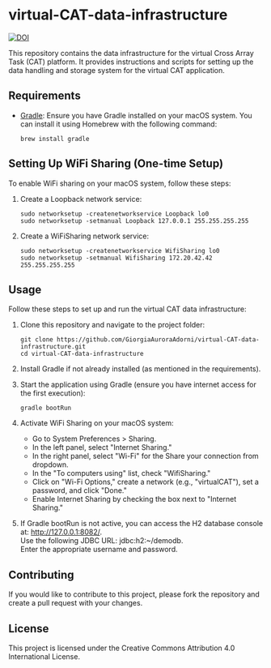# virtual-CAT-data-infrastructure

[![DOI](https://zenodo.org/badge/605107045.svg)](https://zenodo.org/badge/latestdoi/605107045)

This repository contains the data infrastructure for the virtual Cross Array Task (CAT) platform. It provides instructions and scripts for setting up the data handling and storage system for the virtual CAT application.

## Requirements

- [Gradle](https://gradle.org/): Ensure you have Gradle installed on your macOS system. You can install it using Homebrew with the following command:
  ```shell
  brew install gradle

## Setting Up WiFi Sharing (One-time Setup)
To enable WiFi sharing on your macOS system, follow these steps:

1. Create a Loopback network service:
   ```shell
   sudo networksetup -createnetworkservice Loopback lo0
   sudo networksetup -setmanual Loopback 127.0.0.1 255.255.255.255

2. Create a WiFiSharing network service:
   ```shell
   sudo networksetup -createnetworkservice WifiSharing lo0
   sudo networksetup -setmanual WifiSharing 172.20.42.42 255.255.255.255
   
## Usage
Follow these steps to set up and run the virtual CAT data infrastructure:

1. Clone this repository and navigate to the project folder:
   ```shell
   git clone https://github.com/GiorgiaAuroraAdorni/virtual-CAT-data-infrastructure.git
   cd virtual-CAT-data-infrastructure

2. Install Gradle if not already installed (as mentioned in the requirements).

3. Start the application using Gradle (ensure you have internet access for the first execution):
   ```shell
   gradle bootRun

4. Activate WiFi Sharing on your macOS system:
   - Go to System Preferences > Sharing.
   - In the left panel, select "Internet Sharing."
   - In the right panel, select "Wi-Fi" for the Share your connection from dropdown.
   - In the "To computers using" list, check "WifiSharing."
   - Click on "Wi-Fi Options," create a network (e.g., "virtualCAT"), set a password, and click "Done."
   - Enable Internet Sharing by checking the box next to "Internet Sharing."

5. If Gradle bootRun is not active, you can access the H2 database console at: http://127.0.0.1:8082/.  
Use the following JDBC URL: jdbc:h2:~/demodb.  
Enter the appropriate username and password.

## Contributing
If you would like to contribute to this project, please fork the repository and create a pull request with your changes.

## License
This project is licensed under the Creative Commons Attribution 4.0 International License.


